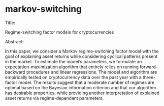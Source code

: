# markov-switching

Title:

Regime-switching factor models for cryptocurrencies

Abstract:

In this paper, we consider a Markov regime-switching factor model with the goal of explaining asset returns while considering cyclical patterns present in the market. To estimate the model’s parameters, we formulate an expectation-maximization algorithm that entirely relies on running forward-backward procedures and linear regressions. The model and algorithm are empirically tested on cryptocurrency data over the past year with a three-factor model. The results suggest that a moderate number of regimes are optimal based on the Bayesian information criterion and that our algorithm has desirable properties, while providing another interpretation of explained asset returns via regime-dependent parameters.
